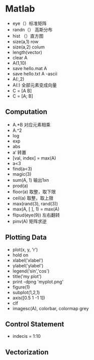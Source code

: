# Matlab



* eye（）标准矩阵
* randn（） 高斯分布
* hist （）直方图
* size\(a,1\) row
* size\(a,2\) colum
* length\(vector\)
* clear A
* A\(1,10\)
* save hello.mat A 
* save hello.txt A -ascii
* A\(:,2\)
* A\(:\) 全部元素变成向量
* C = \[A B\]
* C = \[A; B\]

## Computation

* A.\*B 对应元素相乘
* A.^2
* log
* exp
* abs
* a‘ 转置
* \[val, index\] = max\(A\)
* a&lt;3
* find\(a&lt;3\)
* magic\(3\)
* sum\(A, 1\) 输出1xn
* prod\(a\)
* floor\(a\) 取整，取下限
* ceil\(a\) 取整，取上限
* max\(rand\(3\), rand\(3\)\)
* max\(A, \[ \], 1\) = max\(A\)
* flipud\(eye\(9\)\) 左右翻转
* pinv\(A\) 矩阵求逆

## Plotting Data

* plot\(x, y, 'r'\)
* hold on
* xlabel\('xlabel'\)
* ylabel\('ylabel'\)
* legend\('sin','cos'\)
* title\('my plot'\)
* print -dpng 'myplot.png'
* figure\(1\)
* subplot\(1,2,1\)
* axis\(\[0.5 1 -1 1\]\)
* clf
* imagesc\(A\), colorbar, colormap grey

## Control Statement

* indecis = 1:10

## Vectorization



